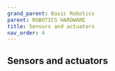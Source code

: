 ```yaml
---
grand_parent: Basic Robotics
parent: ROBOTICS HARDWARE
title: Sensors and actuators
nav_order: 4
---
```


Sensors and actuators
--------------------------------------------------------------------------------


